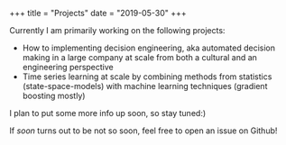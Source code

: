 +++
title = "Projects"
date = "2019-05-30"
+++

Currently I am primarily working on the following projects:

- How to implementing decision engineering, aka automated decision making in a large company at scale from both a cultural and an engineering perspective
- Time series learning at scale by combining methods from statistics (state-space-models) with machine learning techniques (gradient boosting mostly)

I plan to put some more info up soon, so stay tuned:)

If *soon* turns out to be not so soon, feel free to open an issue on Github!
